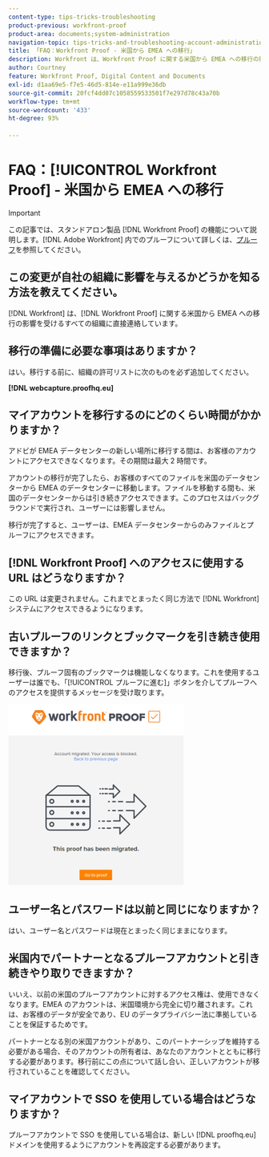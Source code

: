 ```yaml
---
content-type: tips-tricks-troubleshooting
product-previous: workfront-proof
product-area: documents;system-administration
navigation-topic: tips-tricks-and-troubleshooting-account-administration-workfront-proof
title: 「FAQ：Workfront Proof - 米国から EMEA への移行」
description: Workfront は、Workfront Proof に関する米国から EMEA への移行の影響を受けるすべての組織に直接連絡しています。
author: Courtney
feature: Workfront Proof, Digital Content and Documents
exl-id: d1aa69e5-f7e5-46d5-814e-e11a999e36db
source-git-commit: 20fcf4dd07c1058559533501f7e297d78c43a70b
workflow-type: tm+mt
source-wordcount: '433'
ht-degree: 93%

---
```


# FAQ：[!UICONTROL Workfront Proof] - 米国から EMEA への移行

>[!IMPORTANT]
>
>この記事では、スタンドアロン製品 [!DNL Workfront Proof] の機能について説明します。[!DNL Adobe Workfront] 内でのプルーフについて詳しくは、[プルーフ](../../../review-and-approve-work/proofing/proofing.md)を参照してください。

## この変更が自社の組織に影響を与えるかどうかを知る方法を教えてください。

[!DNL Workfront] は、[!DNL Workfront Proof] に関する米国から EMEA への移行の影響を受けるすべての組織に直接連絡しています。

## 移行の準備に必要な事項はありますか？

はい。移行する前に、組織の許可リストに次のものを必ず追加してください。

**[!DNL webcapture.proofhq.eu]**

## マイアカウントを移行するのにどのくらい時間がかかりますか？

アドビが EMEA データセンターの新しい場所に移行する間は、お客様のアカウントにアクセスできなくなります。その期間は最大 2 時間です。

アカウントの移行が完了したら、お客様のすべてのファイルを米国のデータセンターから EMEA のデータセンターに移動します。ファイルを移動する間も、米国のデータセンターからは引き続きアクセスできます。このプロセスはバックグラウンドで実行され、ユーザーには影響しません。

移行が完了すると、ユーザーは、EMEA データセンターからのみファイルとプルーフにアクセスできます。

## [!DNL Workfront Proof] へのアクセスに使用する URL はどうなりますか？

この URL は変更されません。これまでとまったく同じ方法で [!DNL Workfront] システムにアクセスできるようになります。

## 古いプルーフのリンクとブックマークを引き続き使用できますか？

移行後、プルーフ固有のブックマークは機能しなくなります。これを使用するユーザーは誰でも、「[!UICONTROL プルーフに進む]」ボタンを介してプルーフへのアクセスを提供するメッセージを受け取ります。

![This_proof_has_been_migrated.png](assets/this-proof-has-been-migrated-350x361.png)

## ユーザー名とパスワードは以前と同じになりますか？

はい、ユーザー名とパスワードは現在とまったく同じままになります。

## 米国内でパートナーとなるプルーフアカウントと引き続きやり取りできますか？

いいえ、以前の米国のプルーフアカウントに対するアクセス権は、使用できなくなります。EMEA のアカウントは、米国環境から完全に切り離されます。これは、お客様のデータが安全であり、EU のデータプライバシー法に準拠していることを保証するためです。

パートナーとなる別の米国アカウントがあり、このパートナーシップを維持する必要がある場合、そのアカウントの所有者は、あなたのアカウントとともに移行する必要があります。移行前にこの点について話し合い、正しいアカウントが移行されていることを確認してください。

## マイアカウントで SSO を使用している場合はどうなりますか？

プルーフアカウントで SSO を使用している場合は、新しい [!DNL proofhq.eu] ドメインを使用するようにアカウントを再設定する必要があります。
